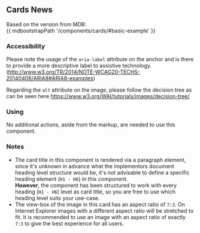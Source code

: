 ## Cards News

Based on the version from MDB:<br>
{{ mdbootstrapPath '/components/cards/#basic-example' }}

### Accessibility

Please note the usage of the `aria-label` attribute on the anchor and is there to provide a more descriptive label to assistive technology.<br>
(http://www.w3.org/TR/2014/NOTE-WCAG20-TECHS-20140408/ARIA8#ARIA8-examples)

Regarding the `alt` attribute on the image, please follow the decision tree as can be seen here https://www.w3.org/WAI/tutorials/images/decision-tree/

### Using

No additional actions, aside from the markup, are needed to use this component.

### Notes

* The card title in this component is rendered via a paragraph element, since it's unknown in advance what the implementors document heading level structure would be, it's not advisable to define a specific heading element (`H1 - H6`) in this component.<br>
**However**, the component has been structured to work with every heading (`H1 - H6`) level as card title, so you are free to use which heading level suits your use-case.
* The view-box of the image in this card has an aspect ratio of `7:3`. On Internet Explorer images with a different aspect ratio will be stretched to fit. It is recommended to use an image with an aspect ratio of exactly `7:3` to give the best experience for all users.
